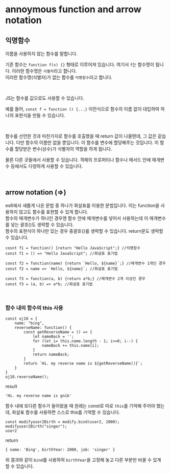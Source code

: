 # annoymous function and arrow notation

## 익명함수
이름을 사용하지 않는 함수를 말합니다.   

기존 함수는 `function f(x) {}` 형태로 이루어져 있습니다. 여기서 `f`는 함수명이 됩니다. 이러한 함수명은 `식별자`라고 합니다.   
이러한 함수명(식별자)가 없는 함수를 `익명함수`라고 합니다.   

<br/>

JS는 함수를 값으로도 사용할 수 있습니다. 

예를 들어, `const f = function () {...}` 이런식으로 함수의 이름 없이 대입하여 하나의 표현식을 만들 수 있습니다.

<br/>

함수를 선언한 것과 마찬가지로 함수를 호출했을 때 return 값이 나올텐데, 그 값은 같습니다. 다만 함수의 이름만 없을 뿐입니다. 이 함수를 변수에 할당해주는 것입니다.
이 함수를 할당받은 변수(상수)가 식별자의 역할을 하게 됩니다.   

물론 다른 곳들에서 사용할 수 있습니다. 객체의 프로퍼티나 함수나 메서드 안에 매개변수 등에서도 다양하게 사용할 수 있습니다.   

<br/>

## arrow notation (=>)
es6에서 새롭게 나온 문법 중 하나가 화살표를 이용한 문법입니다. 이는 function을 사용하지 않고도 함수를 표현할 수 있게 합니다.   
함수의 매개변수가 하나인 경우엔 함수 안에 매개변수를 넣어서 사용하는데 이 매개변수를 넣는 괄호()도 생략할 수 있습니다.   
함수의 표현식이 하나만 있는 경우 중괄호{}를 생략할 수 있습니다.
return문도 생락할 수 있습니다.   

```
cosnt f1 = function() {return "Hello JavaScript";} //익명함수
const f1 = () => "Hello JavaScript"; //화살표 표기법

const f2 = function(name) {return `Hello, ${name}`;} //매개변수 1개인 경우
const f2 = name => `Hello, ${name}`; //화살표 표기법

const f3 = function(a, b) {return a*b;} //매개변수 2개 이상인 경우
const f3 = (a, b) => a*b; //화살표 표기법
```

<br/>

### 함수 내의 함수의 this 사용

```
const oj10 = {
    name: "bing",
    reverseName: function() {
        const getReverseName = () => {
            let nameBack = '';
            for (let i= this.name.length - 1; i>=0; i--) {
                nameBack += this.name[i];
            }
            return nameBack;
        }
        return `Hi. my reverse name is ${getReverseName()}`;
    }
}
oj10.reverseName();
```

result

```
'Hi. my reverse name is gnib'
```
함수 내에 또다른 함수가 들어왔을 때 원래는 const로 따로 `this`를 기억해 주어야 했는데, 화살표 함수를 사용하면 스스로 this를 기억할 수 있습니다.   

```
const modifyuser2Birth = modify.bind(user2, 2000);
modifyuser2Birth("singer");
user2
```

return

```
{ name: 'Bing', birthYear: 2000, job: 'singer' }
```

위 결과와 같이 `bind`를 사용하여 `birthYear`을 고정해 놓고 다른 부분만 바꿀 수 있게 할 수 있습니다.
